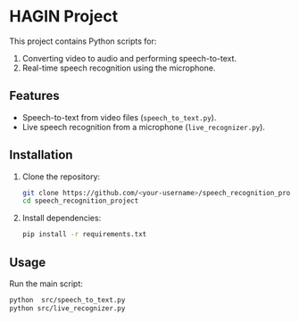 #    HAGIN Project

This project contains Python scripts for:
1. Converting video to audio and performing speech-to-text.
2. Real-time speech recognition using the microphone.

## Features
- Speech-to-text from video files (`speech_to_text.py`).
- Live speech recognition from a microphone (`live_recognizer.py`).

## Installation
1. Clone the repository:
   ```bash
   git clone https://github.com/<your-username>/speech_recognition_project.git
   cd speech_recognition_project

2. Install dependencies:
   ```bash
   pip install -r requirements.txt
   ```

## Usage
Run the main script:
```bash
python  src/speech_to_text.py 
python src/live_recognizer.py
